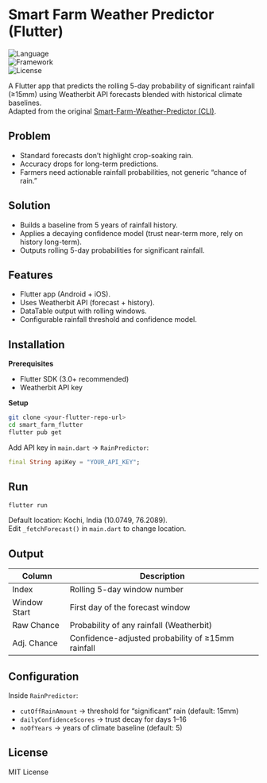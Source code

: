 # Smart Farm Weather Predictor (Flutter)

![Language](https://img.shields.io/badge/Language-Dart-blue)  
![Framework](https://img.shields.io/badge/Framework-Flutter-02569B)  
![License](https://img.shields.io/badge/License-MIT-green)

A Flutter app that predicts the rolling 5-day probability of significant rainfall (≥15mm) using Weatherbit API forecasts blended with historical climate baselines.  
Adapted from the original [Smart-Farm-Weather-Predictor (CLI)](https://github.com/ruhneb2004/Smart-Farm-Weather-Predictor).

## Problem

- Standard forecasts don’t highlight crop-soaking rain.
- Accuracy drops for long-term predictions.
- Farmers need actionable rainfall probabilities, not generic “chance of rain.”

## Solution

- Builds a baseline from 5 years of rainfall history.
- Applies a decaying confidence model (trust near-term more, rely on history long-term).
- Outputs rolling 5-day probabilities for significant rainfall.

## Features

- Flutter app (Android + iOS).
- Uses Weatherbit API (forecast + history).
- DataTable output with rolling windows.
- Configurable rainfall threshold and confidence model.

## Installation

**Prerequisites**

- Flutter SDK (3.0+ recommended)
- Weatherbit API key

**Setup**

```bash
git clone <your-flutter-repo-url>
cd smart_farm_flutter
flutter pub get
```

Add API key in `main.dart` → `RainPredictor`:

```dart
final String apiKey = "YOUR_API_KEY";
```

## Run

```bash
flutter run
```

Default location: Kochi, India (10.0749, 76.2089).  
Edit `_fetchForecast()` in `main.dart` to change location.

## Output

| Column       | Description                                       |
| ------------ | ------------------------------------------------- |
| Index        | Rolling 5-day window number                       |
| Window Start | First day of the forecast window                  |
| Raw Chance   | Probability of any rainfall (Weatherbit)          |
| Adj. Chance  | Confidence-adjusted probability of ≥15mm rainfall |

## Configuration

Inside `RainPredictor`:

- `cutOffRainAmount` → threshold for “significant” rain (default: 15mm)
- `dailyConfidenceScores` → trust decay for days 1–16
- `noOfYears` → years of climate baseline (default: 5)

## License

MIT License
